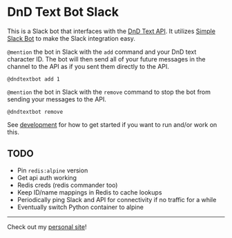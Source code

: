 # DnD Text Bot Slack

This is a Slack bot that interfaces with the [DnD Text API](https://github.com/andrew-boutin/dndtextapi). It utilizes [Simple Slack Bot](https://github.com/GregHilston/Simple-Slack-Bot) to make the Slack integration easy.

`@mention` the bot in Slack with the `add` command and your DnD text character ID. The bot will then send all of your future messages in the channel to the API as if you sent them directly to the API.

    @dndtextbot add 1

`@mention` the bot in Slack with the `remove` command to stop the bot from sending your messages to the API.

    @dndtextbot remove

See [development](docs/DEVELOPMENT.md) for how to get started if you want to run and/or work on this.

## TODO

- Pin `redis:alpine` version
- Get api auth working
- Redis creds (redis commander too)
- Keep ID/name mappings in Redis to cache lookups
- Periodically ping Slack and API for connectivity if no traffic for a while
- Eventually switch Python container to alpine

---

Check out my [personal site](https://andrewboutin.com)!
